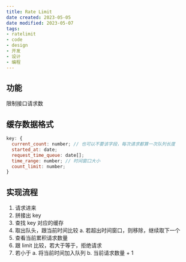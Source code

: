 ```yaml
---
title: Rate Limit
date created: 2023-05-05
date modified: 2023-05-07
tags:
- ratelimit
- code
- design
- 开发
- 设计
- 编程
---
```


## 功能

限制接口请求数

## 缓存数据格式

```JavaScript
key: {
  current_count: number; // 也可以不要该字段，每次请求都算一次队列长度
  started_at: date;
  request_time_queue: date[];
  time_range: number; // 时间窗口大小
  count_limit: number;
}
```

## 实现流程

1. 请求进来
2. 拼接出 key
3. 查找 key 对应的缓存
4. 取出队头，跟当前时间比较
    a. 若超出时间窗口，则移除，继续取下一个
1. 查看当前累积请求数量
2. 跟 limit 比较，若大于等于，拒绝请求
3. 若小于
    a. 将当前时间加入队列
    b. 当前请求数量 + 1
